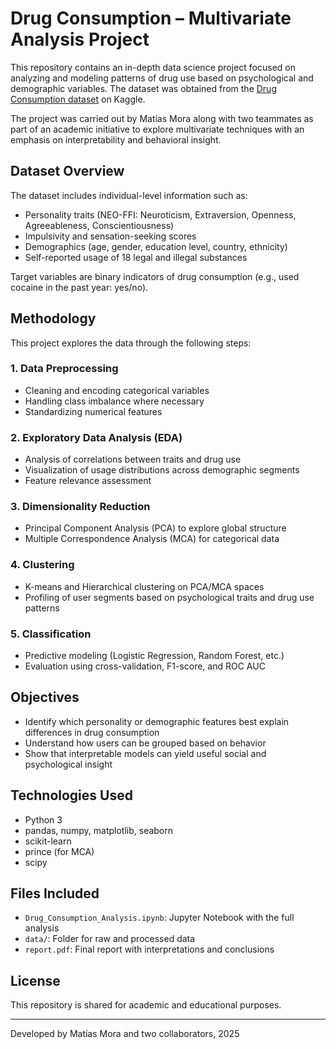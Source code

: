 # Drug Consumption – Multivariate Analysis Project

This repository contains an in-depth data science project focused on analyzing and modeling patterns of drug use based on psychological and demographic variables. The dataset was obtained from the [Drug Consumption dataset](https://www.kaggle.com/datasets/gregorut/drug-consumption) on Kaggle.

The project was carried out by Matías Mora along with two teammates as part of an academic initiative to explore multivariate techniques with an emphasis on interpretability and behavioral insight.

## Dataset Overview

The dataset includes individual-level information such as:
- Personality traits (NEO-FFI: Neuroticism, Extraversion, Openness, Agreeableness, Conscientiousness)
- Impulsivity and sensation-seeking scores
- Demographics (age, gender, education level, country, ethnicity)
- Self-reported usage of 18 legal and illegal substances

Target variables are binary indicators of drug consumption (e.g., used cocaine in the past year: yes/no).

## Methodology

This project explores the data through the following steps:

### 1. Data Preprocessing
- Cleaning and encoding categorical variables
- Handling class imbalance where necessary
- Standardizing numerical features

### 2. Exploratory Data Analysis (EDA)
- Analysis of correlations between traits and drug use
- Visualization of usage distributions across demographic segments
- Feature relevance assessment

### 3. Dimensionality Reduction
- Principal Component Analysis (PCA) to explore global structure
- Multiple Correspondence Analysis (MCA) for categorical data

### 4. Clustering
- K-means and Hierarchical clustering on PCA/MCA spaces
- Profiling of user segments based on psychological traits and drug use patterns

### 5. Classification
- Predictive modeling (Logistic Regression, Random Forest, etc.)
- Evaluation using cross-validation, F1-score, and ROC AUC

## Objectives

- Identify which personality or demographic features best explain differences in drug consumption
- Understand how users can be grouped based on behavior
- Show that interpretable models can yield useful social and psychological insight

## Technologies Used

- Python 3
- pandas, numpy, matplotlib, seaborn
- scikit-learn
- prince (for MCA)
- scipy

## Files Included

- `Drug_Consumption_Analysis.ipynb`: Jupyter Notebook with the full analysis
- `data/`: Folder for raw and processed data
- `report.pdf`: Final report with interpretations and conclusions

## License

This repository is shared for academic and educational purposes.

---

Developed by Matías Mora and two collaborators, 2025
